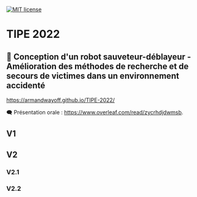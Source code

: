 [![MIT license](https://img.shields.io/badge/License-MIT-blue.svg)](https://github.com/armandwayoff/TIPE-2022/blob/main/LICENSE)

# TIPE 2022
## 🐍 Conception d'un robot sauveteur-déblayeur - Amélioration des méthodes de recherche et de secours de victimes dans un environnement accidenté 

https://armandwayoff.github.io/TIPE-2022/

🗨 Présentation orale : https://www.overleaf.com/read/zycrhdjdwmsb.

## V1

[comment]: LibrairieWiichuck
[comment]: https://github.com/coopermaa/Wiichuck

## V2

### V2.1

### V2.2
